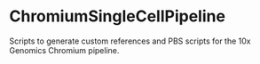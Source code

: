# ChromiumSingleCellPipeline
Scripts to generate custom references and PBS scripts for the 10x Genomics Chromium pipeline.
